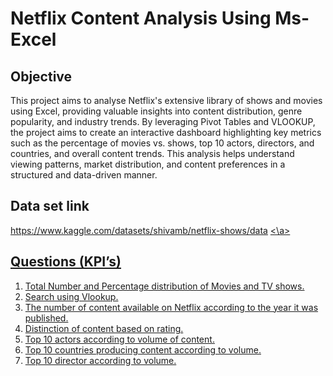 # Netflix Content Analysis Using Ms-Excel
## Objective
This project aims to analyse Netflix's extensive library of shows and movies using Excel, providing valuable insights into content distribution, genre popularity, and industry trends. By leveraging Pivot Tables and VLOOKUP, the project aims to create an interactive dashboard highlighting key metrics such as the percentage of movies vs. shows, top 10 actors, directors, and countries, and overall content trends. This analysis helps understand viewing patterns, market distribution, and content preferences in a structured and data-driven manner.
## Data set link 
https://www.kaggle.com/datasets/shivamb/netflix-shows/data
<a href=https://github.com/tanmay812/Netflix-Show-analysis/blob/main/Netflix_show(AutoRecovered).xlsx> <\a>
## Questions (KPI’s)
1.	Total Number and Percentage distribution of Movies and TV shows.
2.	Search using Vlookup.
3.	The number of content available on Netflix according to the year it was published.
4.	Distinction of content based on rating.
5.	Top 10 actors according to volume of content.
6.	Top 10 countries producing content according to volume.
7.	Top 10 director according to volume.

